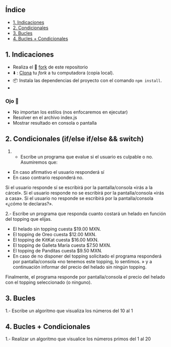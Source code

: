 
## Índice

* [1. Indicaciones]()
* [2. Condicionales]()
* [3. Bucles]()
* [4. Bucles + Condicionales]()
## 1. Indicaciones

- Realiza el 🍴 [fork](https://help.github.com/articles/fork-a-repo/) de este repositorio
- ⬇️ : [Clona](https://help.github.com/articles/cloning-a-repository/)
   tu *fork* a tu computadora (copia local).
- 📦 Instala las dependencias del proyecto con el comando `npm install`.
-
### Ojo 👀
- No importan los estilos (nos enfocaremos en ejecutar)
- Resolver en el archivo index.js
- Mostrar resultado en consola o pantalla

## 2. Condicionales  (if/else if/else && switch)

1. - Escribe un programa que evalue si el usuario es culpable o no. Asumiremos que:

* En caso afirmativo el usuario responderá sí
* En caso contrario responderá no.

Si el usuario responde sí se escribirá por la pantalla/consola «irás a la cárcel».
Si el usuario responde no se escribirá por la pantalla/consola «irás a casa».
Si el usuario no responde se escribirá por la pantalla/consola «¿cómo te declaras?».


2.- Escribe un programa que responda cuanto costará un helado en función del topping que elijas.

* El helado sin topping cuesta $19.00 MXN.
* El topping de Oreo cuesta $12.00 MXN.
* El topping de KitKat cuesta $16.00 MXN.
* El topping de Galleta María cuesta $7.50 MXN.
* El topping de Panditas cuesta $9.50 MXN.
* En caso de no disponer del topping solicitado el programa responderá por pantalla/consola «no tenemos este topping, lo sentimos. » y a continuación informar del precio del helado sin ningún topping.

Finalmente, el programa responde por pantalla/consola el precio del helado con el topping seleccionado (o ninguno).

## 3. Bucles

1.- Escribe un algoritmo que visualiza los números del 10 al 1


## 4. Bucles + Condicionales

1.- Realizar un algoritmo que visualice los números primos del 1 al 20
